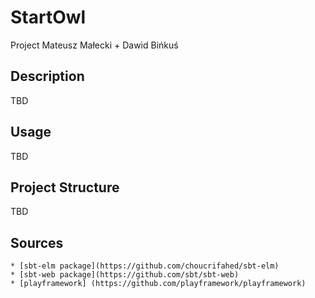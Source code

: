 # StartOwl
Project Mateusz Małecki + Dawid Bińkuś
## Description
TBD
## Usage
TBD
## Project Structure
TBD
## Sources
	* [sbt-elm package](https://github.com/choucrifahed/sbt-elm)
	* [sbt-web package](https://github.com/sbt/sbt-web)
	* [playframework] (https://github.com/playframework/playframework)
